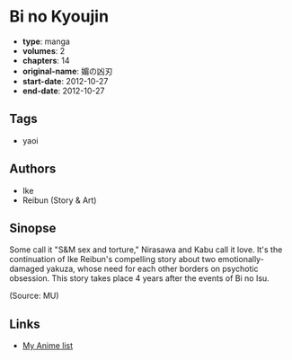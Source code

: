 # Bi no Kyoujin

-   **type**: manga
-   **volumes**: 2
-   **chapters**: 14
-   **original-name**: 媚の凶刃
-   **start-date**: 2012-10-27
-   **end-date**: 2012-10-27

## Tags

-   yaoi

## Authors

-   Ike
-   Reibun (Story & Art)

## Sinopse

Some call it "S&M sex and torture," Nirasawa and Kabu call it love. It's the continuation of Ike Reibun's compelling story about two emotionally-damaged yakuza, whose need for each other borders on psychotic obsession. This story takes place 4 years after the events of Bi no Isu.

(Source: MU)

## Links

-   [My Anime list](https://myanimelist.net/manga/48169/Bi_no_Kyoujin)
